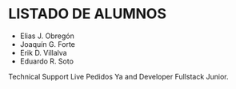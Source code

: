 # LISTADO DE ALUMNOS

- Elias J. Obregón
- Joaquín G. Forte
- Erik D. Villalva
- Eduardo R. Soto

Technical Support Live Pedidos Ya and Developer Fullstack Junior.